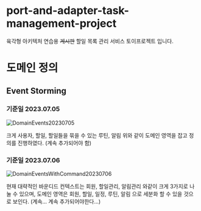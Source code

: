 # port-and-adapter-task-management-project
육각형 아키텍처 연습용 ~~게시판~~ 할일 목록 관리 서비스 토이프로젝트 입니다.



# 도메인 정의

## Event Storming 

### 기준일 2023.07.05
![DomainEvents20230705](https://github.com/Hongvengers/port-and-adapter-task-management-project/assets/66003338/ed97689b-ab3f-4421-b85d-494141acfe17)

크게
사용자, 할일, 할일들을 묶을 수 있는 루틴, 알림
위와 같이 도메인 영역을 잡고 정의를 진행하였다. (계속 추가되어야 함)


### 기준일 2023.07.06
![DomainEventsWithCommand20230706](https://github.com/Hongvengers/port-and-adapter-task-management-project/assets/66003338/c8475853-0b5b-408b-9736-89ec5a90f461)

현재 대략적인 바운디드 컨텍스트는
회원, 할일관리, 알림관리 와같이 크게 3가지로 나눌 수 있으며,
도메인 영역은 회원, 할일, 일정, 루틴, 알림 으로 세분화 할 수 있을 것으로 보인다.
(계속... 계속 추가되어야한다...)

